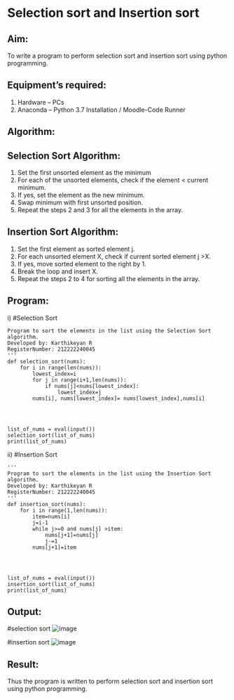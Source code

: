# Selection sort and Insertion sort
## Aim:
To write a program to perform selection sort and insertion sort using python programming.
## Equipment’s required:
1.	Hardware – PCs
2.	Anaconda – Python 3.7 Installation / Moodle-Code Runner
## Algorithm:
## Selection Sort Algorithm:
1.	Set the first unsorted element as the minimum
2.	For each of the unsorted elements, check if the element < current minimum.
3.	If yes, set the element as the new minimum.
4.	Swap minimum with first unsorted position.
5.	Repeat the steps 2 and 3 for all the elements in the array.
## Insertion Sort Algorithm:
1.	Set the first element as sorted element j.
2.	For each unsorted element X, check if current sorted element j >X.
3.	If yes, move sorted element to the right by 1.
4.	Break the loop and insert X.
5.	Repeat the steps 2 to 4 for sorting all the elements in the array.
## Program:
i)	#Selection Sort
```
Program to sort the elements in the list using the Selection Sort algorithm.
Developed by: Karthikeyan R
RegisterNumber: 212222240045
'''
def selection_sort(nums):
    for i in range(len(nums)):
        lowest_index=i
        for j in range(i+1,len(nums)):
            if nums[j]<nums[lowest_index]:
                lowest_index=j
        nums[i], nums[lowest_index]= nums[lowest_index],nums[i]     
    
    
    
    
list_of_nums = eval(input())
selection_sort(list_of_nums)
print(list_of_nums)

```
ii)	#Insertion Sort
```
''' 
Program to sort the elements in the list using the Insertion Sort algorithm.
Developed by: Karthikeyan R
RegisterNumber: 212222240045
'''
def insertion_sort(nums):
    for i in range(1,len(nums)):
        item=nums[i]
        j=i-1
        while j>=0 and nums[j] >item:
            nums[j+1]=nums[j]
            j-=1
        nums[j+1]=item
        
    
    
    
list_of_nums = eval(input())
insertion_sort(list_of_nums)
print(list_of_nums)

```

## Output:
#selection sort
![image](https://github.com/karthikeyan-R16/Sorting-Algorithm/assets/119421232/90c3e4ac-a032-4f3f-8b0c-409eb7e67023)

#insertion sort
![image](https://github.com/karthikeyan-R16/Sorting-Algorithm/assets/119421232/b5ecaed1-e749-4664-baca-f5371c126fd3)


## Result:
Thus the program is written to perform selection sort and insertion sort using python programming.
